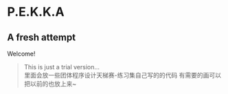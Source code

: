 # P.E.K.K.A
## A fresh attempt
Welcome! 
> This is just a trial version...  
里面会放一些团体程序设计天梯赛-练习集自己写的的代码 有需要的画可以把以前的也放上来~
